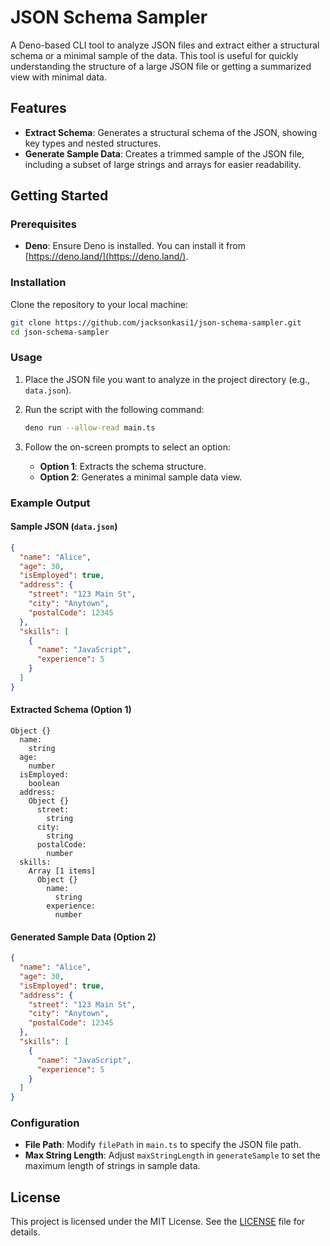 # JSON Schema Sampler

A Deno-based CLI tool to analyze JSON files and extract either a structural schema or a minimal sample of the data. This tool is useful for quickly understanding the structure of a large JSON file or getting a summarized view with minimal data.

## Features

- **Extract Schema**: Generates a structural schema of the JSON, showing key types and nested structures.
- **Generate Sample Data**: Creates a trimmed sample of the JSON file, including a subset of large strings and arrays for easier readability.

## Getting Started

### Prerequisites

- **Deno**: Ensure Deno is installed. You can install it from [https://deno.land/](https://deno.land/).

### Installation

Clone the repository to your local machine:

```bash
git clone https://github.com/jacksonkasi1/json-schema-sampler.git
cd json-schema-sampler
```

### Usage

1. Place the JSON file you want to analyze in the project directory (e.g., `data.json`).
2. Run the script with the following command:

   ```bash
   deno run --allow-read main.ts
   ```

3. Follow the on-screen prompts to select an option:

   - **Option 1**: Extracts the schema structure.
   - **Option 2**: Generates a minimal sample data view.

### Example Output

#### Sample JSON (`data.json`)

```json
{
  "name": "Alice",
  "age": 30,
  "isEmployed": true,
  "address": {
    "street": "123 Main St",
    "city": "Anytown",
    "postalCode": 12345
  },
  "skills": [
    {
      "name": "JavaScript",
      "experience": 5
    }
  ]
}
```

#### Extracted Schema (Option 1)

```
Object {}
  name:
    string
  age:
    number
  isEmployed:
    boolean
  address:
    Object {}
      street:
        string
      city:
        string
      postalCode:
        number
  skills:
    Array [1 items]
      Object {}
        name:
          string
        experience:
          number
```

#### Generated Sample Data (Option 2)

```json
{
  "name": "Alice",
  "age": 30,
  "isEmployed": true,
  "address": {
    "street": "123 Main St",
    "city": "Anytown",
    "postalCode": 12345
  },
  "skills": [
    {
      "name": "JavaScript",
      "experience": 5
    }
  ]
}
```

### Configuration

- **File Path**: Modify `filePath` in `main.ts` to specify the JSON file path.
- **Max String Length**: Adjust `maxStringLength` in `generateSample` to set the maximum length of strings in sample data.

## License

This project is licensed under the MIT License. See the [LICENSE](LICENSE) file for details.
